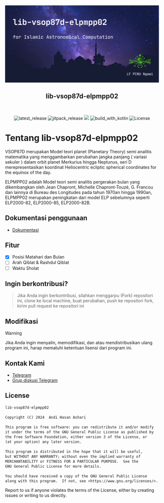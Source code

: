 <p align="center">
  <img src="./img/banner_vsop87d_elpmpp02.png" alt="app_banner"/>
</p>

<h2 align="center"><b>lib-vsop87d-elpmpp02</b></h2>
<p align="center">
<p><br>

<p align="center">
<!-- Latest release -->
<img src="https://img.shields.io/github/v/release/hasanelfalakiy/lib-vsop87d-elpmpp02?include_releases&label=latest%20release&style=for-the-badge&color=brightgreen" alt="latest_release"/>
<!-- Jitpack release -->
<img src="https://img.shields.io/jitpack/v/hasanelfalakiy/lib-vsop87d-elpmpp02.svg?style=for-the-badge&color=brightgreen" alt="jitpack_release">
<!-- Github Repo size -->
<img src="https://img.shields.io/github/repo-size/hasanelfalakiy/lib-vsop87d-elpmpp02?style=for-the-badge">
<!-- Build with Kotlin -->
<img src="https://img.shields.io/badge/Kotlin-C116E3?&style=for-the-badge&logo=kotlin&logoColor=white" alt="build_with_kotlin">
<!-- License -->
<img src="https://img.shields.io/github/license/hasanelfalakiy/lib-vsop87d-elpmpp02?color=blue&style=for-the-badge&color=brightgreen" alt="License">
</p>

# Tentang lib-vsop87d-elpmpp02

VSOP87D merupakan Model teori planet (Planetary Theory) semi analitis matematika yang menggambarkan perubahan jangka panjang ( variasi sekuler ) dalam orbit planet Merkurius hingga Neptunus,
seri D merepresentasikan koordinat Heliocentric ecliptic spherical coordinates for the equinox of the day.

ELPMPP02 adalah Model teori semi analitis pergerakan bulan yang dikembangkan oleh Jean Chapront, Michelle Chapront-Touzé, G. Francou dan lainnya di Bureau des Longitudes pada tahun 1970an hingga 1990an, ELPMPP02 merupakan peningkatan dari model ELP sebelumnya seperti ELP2000-82, ELP2000-85, ELP2000-82B.

## Dokumentasi penggunaan

- [Dokumentasi](https://hasanelfalakiy.github.io/lib-vsop87d-elpmpp02/)

## Fitur

- [x] Posisi Matahari dan Bulan
- [ ] Arah Qiblat & Rashdul Qiblat
- [ ] Waktu Sholat

## Ingin berkontribusi?
> Jika Anda ingin berkontribusi, silahkan menggarpu (Fork) repositori ini, clone ke local machine, buat perubahan, push ke repositori fork, kirim pull request ke repositori ini

## Modifikasi
> [!WARNING]
>
> Jika Anda ingin menyalin, memodifikasi, dan atau mendistribusikan ulang program ini, harap mematuhi ketentuan lisensi dari program ini.

## Kontak Kami

- [Telegram](https://t.me/moonelfalakiy)
- [Grup diskusi Telegram](https://t.me/moonlight_studio01/9)

## License

```
lib-vsop87d-elpmpp02

Copyright (C) 2024  Andi Hasan Ashari

This program is free software: you can redistribute it and/or modify
it under the terms of the GNU General Public License as published by
the Free Software Foundation, either version 3 of the License, or
(at your option) any later version.

This program is distributed in the hope that it will be useful,
but WITHOUT ANY WARRANTY; without even the implied warranty of
MERCHANTABILITY or FITNESS FOR A PARTICULAR PURPOSE.  See the
GNU General Public License for more details.

You should have received a copy of the GNU General Public License
along with this program.  If not, see <https://www.gnu.org/licenses/>.
```
Report to us if anyone violates the terms of the License, either by creating issues or writing to us directly.